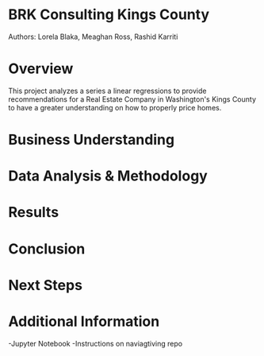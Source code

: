 # BRK Consulting Kings County
Authors: Lorela Blaka, Meaghan Ross, Rashid Karriti
# Overview
This project analyzes a series a linear regressions to provide recommendations for a Real Estate Company in Washington's Kings County to have a greater understanding on how to properly price homes. 
# Business Understanding 
# Data Analysis & Methodology
# Results
# Conclusion 
# Next Steps
# Additional Information 
-Jupyter Notebook
-Instructions on naviagtiving repo
